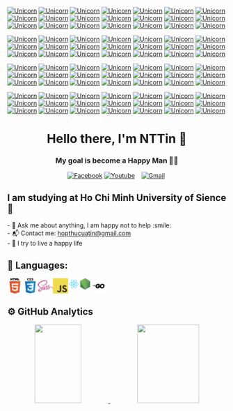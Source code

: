   
  [![Unicorn](https://ucarecdn.com/5f069a00-9290-4e2c-b7e3-51f6be3efe3e/510826.gif)](https://fb.com/npmrunstart)
  [![Unicorn](https://ucarecdn.com/5f069a00-9290-4e2c-b7e3-51f6be3efe3e/510826.gif)](https://fb.com/npmrunstart)
  [![Unicorn](https://ucarecdn.com/5f069a00-9290-4e2c-b7e3-51f6be3efe3e/510826.gif)](https://fb.com/npmrunstart)
  [![Unicorn](https://ucarecdn.com/5f069a00-9290-4e2c-b7e3-51f6be3efe3e/510826.gif)](https://fb.com/npmrunstart)
  [![Unicorn](https://ucarecdn.com/5f069a00-9290-4e2c-b7e3-51f6be3efe3e/510826.gif)](https://fb.com/npmrunstart)
  [![Unicorn](https://ucarecdn.com/5f069a00-9290-4e2c-b7e3-51f6be3efe3e/510826.gif)](https://fb.com/npmrunstart)
  [![Unicorn](https://ucarecdn.com/5f069a00-9290-4e2c-b7e3-51f6be3efe3e/510826.gif)](https://fb.com/npmrunstart)
  [![Unicorn](https://ucarecdn.com/5f069a00-9290-4e2c-b7e3-51f6be3efe3e/510826.gif)](https://fb.com/npmrunstart)
  [![Unicorn](https://ucarecdn.com/5f069a00-9290-4e2c-b7e3-51f6be3efe3e/510826.gif)](https://fb.com/npmrunstart)
  [![Unicorn](https://ucarecdn.com/5f069a00-9290-4e2c-b7e3-51f6be3efe3e/510826.gif)](https://fb.com/npmrunstart)
  [![Unicorn](https://ucarecdn.com/5f069a00-9290-4e2c-b7e3-51f6be3efe3e/510826.gif)](https://fb.com/npmrunstart)
  [![Unicorn](https://ucarecdn.com/5f069a00-9290-4e2c-b7e3-51f6be3efe3e/510826.gif)](https://fb.com/npmrunstart)
  [![Unicorn](https://ucarecdn.com/5f069a00-9290-4e2c-b7e3-51f6be3efe3e/510826.gif)](https://fb.com/npmrunstart)
  [![Unicorn](https://ucarecdn.com/5f069a00-9290-4e2c-b7e3-51f6be3efe3e/510826.gif)](https://fb.com/npmrunstart)
  [![Unicorn](https://ucarecdn.com/5f069a00-9290-4e2c-b7e3-51f6be3efe3e/510826.gif)](https://fb.com/npmrunstart)
  [![Unicorn](https://ucarecdn.com/5f069a00-9290-4e2c-b7e3-51f6be3efe3e/510826.gif)](https://fb.com/npmrunstart)
  [![Unicorn](https://ucarecdn.com/5f069a00-9290-4e2c-b7e3-51f6be3efe3e/510826.gif)](https://fb.com/npmrunstart)
  [![Unicorn](https://ucarecdn.com/5f069a00-9290-4e2c-b7e3-51f6be3efe3e/510826.gif)](https://fb.com/npmrunstart)
  [![Unicorn](https://ucarecdn.com/5f069a00-9290-4e2c-b7e3-51f6be3efe3e/510826.gif)](https://fb.com/npmrunstart)
  [![Unicorn](https://ucarecdn.com/5f069a00-9290-4e2c-b7e3-51f6be3efe3e/510826.gif)](https://fb.com/npmrunstart)
  [![Unicorn](https://ucarecdn.com/5f069a00-9290-4e2c-b7e3-51f6be3efe3e/510826.gif)](https://fb.com/npmrunstart)
    
  [![Unicorn](https://ucarecdn.com/5f069a00-9290-4e2c-b7e3-51f6be3efe3e/510826.gif)](https://fb.com/npmrunstart)
  [![Unicorn](https://ucarecdn.com/5f069a00-9290-4e2c-b7e3-51f6be3efe3e/510826.gif)](https://fb.com/npmrunstart)
  [![Unicorn](https://ucarecdn.com/5f069a00-9290-4e2c-b7e3-51f6be3efe3e/510826.gif)](https://fb.com/npmrunstart)
  [![Unicorn](https://ucarecdn.com/5f069a00-9290-4e2c-b7e3-51f6be3efe3e/510826.gif)](https://fb.com/npmrunstart)
  [![Unicorn](https://ucarecdn.com/5f069a00-9290-4e2c-b7e3-51f6be3efe3e/510826.gif)](https://fb.com/npmrunstart)
  [![Unicorn](https://ucarecdn.com/5f069a00-9290-4e2c-b7e3-51f6be3efe3e/510826.gif)](https://fb.com/npmrunstart)
  [![Unicorn](https://ucarecdn.com/5f069a00-9290-4e2c-b7e3-51f6be3efe3e/510826.gif)](https://fb.com/npmrunstart)
  [![Unicorn](https://ucarecdn.com/5f069a00-9290-4e2c-b7e3-51f6be3efe3e/510826.gif)](https://fb.com/npmrunstart)
  [![Unicorn](https://ucarecdn.com/5f069a00-9290-4e2c-b7e3-51f6be3efe3e/510826.gif)](https://fb.com/npmrunstart)
  [![Unicorn](https://ucarecdn.com/5f069a00-9290-4e2c-b7e3-51f6be3efe3e/510826.gif)](https://fb.com/npmrunstart)
  [![Unicorn](https://ucarecdn.com/5f069a00-9290-4e2c-b7e3-51f6be3efe3e/510826.gif)](https://fb.com/npmrunstart)
  [![Unicorn](https://ucarecdn.com/5f069a00-9290-4e2c-b7e3-51f6be3efe3e/510826.gif)](https://fb.com/npmrunstart)
  [![Unicorn](https://ucarecdn.com/5f069a00-9290-4e2c-b7e3-51f6be3efe3e/510826.gif)](https://fb.com/npmrunstart)
  [![Unicorn](https://ucarecdn.com/5f069a00-9290-4e2c-b7e3-51f6be3efe3e/510826.gif)](https://fb.com/npmrunstart)
  [![Unicorn](https://ucarecdn.com/5f069a00-9290-4e2c-b7e3-51f6be3efe3e/510826.gif)](https://fb.com/npmrunstart)
  [![Unicorn](https://ucarecdn.com/5f069a00-9290-4e2c-b7e3-51f6be3efe3e/510826.gif)](https://fb.com/npmrunstart)
  [![Unicorn](https://ucarecdn.com/5f069a00-9290-4e2c-b7e3-51f6be3efe3e/510826.gif)](https://fb.com/npmrunstart)
  [![Unicorn](https://ucarecdn.com/5f069a00-9290-4e2c-b7e3-51f6be3efe3e/510826.gif)](https://fb.com/npmrunstart)
  [![Unicorn](https://ucarecdn.com/5f069a00-9290-4e2c-b7e3-51f6be3efe3e/510826.gif)](https://fb.com/npmrunstart)
  [![Unicorn](https://ucarecdn.com/5f069a00-9290-4e2c-b7e3-51f6be3efe3e/510826.gif)](https://fb.com/npmrunstart)
  [![Unicorn](https://ucarecdn.com/5f069a00-9290-4e2c-b7e3-51f6be3efe3e/510826.gif)](https://fb.com/npmrunstart)
    
  [![Unicorn](https://ucarecdn.com/5f069a00-9290-4e2c-b7e3-51f6be3efe3e/510826.gif)](https://fb.com/npmrunstart)
  [![Unicorn](https://ucarecdn.com/5f069a00-9290-4e2c-b7e3-51f6be3efe3e/510826.gif)](https://fb.com/npmrunstart)
  [![Unicorn](https://ucarecdn.com/5f069a00-9290-4e2c-b7e3-51f6be3efe3e/510826.gif)](https://fb.com/npmrunstart)
  [![Unicorn](https://ucarecdn.com/5f069a00-9290-4e2c-b7e3-51f6be3efe3e/510826.gif)](https://fb.com/npmrunstart)
  [![Unicorn](https://ucarecdn.com/5f069a00-9290-4e2c-b7e3-51f6be3efe3e/510826.gif)](https://fb.com/npmrunstart)
  [![Unicorn](https://ucarecdn.com/5f069a00-9290-4e2c-b7e3-51f6be3efe3e/510826.gif)](https://fb.com/npmrunstart)
  [![Unicorn](https://ucarecdn.com/5f069a00-9290-4e2c-b7e3-51f6be3efe3e/510826.gif)](https://fb.com/npmrunstart)
  [![Unicorn](https://ucarecdn.com/5f069a00-9290-4e2c-b7e3-51f6be3efe3e/510826.gif)](https://fb.com/npmrunstart)
  [![Unicorn](https://ucarecdn.com/5f069a00-9290-4e2c-b7e3-51f6be3efe3e/510826.gif)](https://fb.com/npmrunstart)
  [![Unicorn](https://ucarecdn.com/5f069a00-9290-4e2c-b7e3-51f6be3efe3e/510826.gif)](https://fb.com/npmrunstart)
  [![Unicorn](https://ucarecdn.com/5f069a00-9290-4e2c-b7e3-51f6be3efe3e/510826.gif)](https://fb.com/npmrunstart)
  [![Unicorn](https://ucarecdn.com/5f069a00-9290-4e2c-b7e3-51f6be3efe3e/510826.gif)](https://fb.com/npmrunstart)
  [![Unicorn](https://ucarecdn.com/5f069a00-9290-4e2c-b7e3-51f6be3efe3e/510826.gif)](https://fb.com/npmrunstart)
  [![Unicorn](https://ucarecdn.com/5f069a00-9290-4e2c-b7e3-51f6be3efe3e/510826.gif)](https://fb.com/npmrunstart)
  [![Unicorn](https://ucarecdn.com/5f069a00-9290-4e2c-b7e3-51f6be3efe3e/510826.gif)](https://fb.com/npmrunstart)
  [![Unicorn](https://ucarecdn.com/5f069a00-9290-4e2c-b7e3-51f6be3efe3e/510826.gif)](https://fb.com/npmrunstart)
  [![Unicorn](https://ucarecdn.com/5f069a00-9290-4e2c-b7e3-51f6be3efe3e/510826.gif)](https://fb.com/npmrunstart)
  [![Unicorn](https://ucarecdn.com/5f069a00-9290-4e2c-b7e3-51f6be3efe3e/510826.gif)](https://fb.com/npmrunstart)
  [![Unicorn](https://ucarecdn.com/5f069a00-9290-4e2c-b7e3-51f6be3efe3e/510826.gif)](https://fb.com/npmrunstart)
  [![Unicorn](https://ucarecdn.com/5f069a00-9290-4e2c-b7e3-51f6be3efe3e/510826.gif)](https://fb.com/npmrunstart)
  [![Unicorn](https://ucarecdn.com/5f069a00-9290-4e2c-b7e3-51f6be3efe3e/510826.gif)](https://fb.com/npmrunstart)
    
  [![Unicorn](https://ucarecdn.com/5f069a00-9290-4e2c-b7e3-51f6be3efe3e/510826.gif)](https://fb.com/npmrunstart)
  [![Unicorn](https://ucarecdn.com/5f069a00-9290-4e2c-b7e3-51f6be3efe3e/510826.gif)](https://fb.com/npmrunstart)
  [![Unicorn](https://ucarecdn.com/5f069a00-9290-4e2c-b7e3-51f6be3efe3e/510826.gif)](https://fb.com/npmrunstart)
  [![Unicorn](https://ucarecdn.com/5f069a00-9290-4e2c-b7e3-51f6be3efe3e/510826.gif)](https://fb.com/npmrunstart)
  [![Unicorn](https://ucarecdn.com/5f069a00-9290-4e2c-b7e3-51f6be3efe3e/510826.gif)](https://fb.com/npmrunstart)
  [![Unicorn](https://ucarecdn.com/5f069a00-9290-4e2c-b7e3-51f6be3efe3e/510826.gif)](https://fb.com/npmrunstart)
  [![Unicorn](https://ucarecdn.com/5f069a00-9290-4e2c-b7e3-51f6be3efe3e/510826.gif)](https://fb.com/npmrunstart)
  [![Unicorn](https://ucarecdn.com/5f069a00-9290-4e2c-b7e3-51f6be3efe3e/510826.gif)](https://fb.com/npmrunstart)
  [![Unicorn](https://ucarecdn.com/5f069a00-9290-4e2c-b7e3-51f6be3efe3e/510826.gif)](https://fb.com/npmrunstart)
  [![Unicorn](https://ucarecdn.com/5f069a00-9290-4e2c-b7e3-51f6be3efe3e/510826.gif)](https://fb.com/npmrunstart)
  [![Unicorn](https://ucarecdn.com/5f069a00-9290-4e2c-b7e3-51f6be3efe3e/510826.gif)](https://fb.com/npmrunstart)
  [![Unicorn](https://ucarecdn.com/5f069a00-9290-4e2c-b7e3-51f6be3efe3e/510826.gif)](https://fb.com/npmrunstart)
  [![Unicorn](https://ucarecdn.com/5f069a00-9290-4e2c-b7e3-51f6be3efe3e/510826.gif)](https://fb.com/npmrunstart)
  [![Unicorn](https://ucarecdn.com/5f069a00-9290-4e2c-b7e3-51f6be3efe3e/510826.gif)](https://fb.com/npmrunstart)
  [![Unicorn](https://ucarecdn.com/5f069a00-9290-4e2c-b7e3-51f6be3efe3e/510826.gif)](https://fb.com/npmrunstart)
  [![Unicorn](https://ucarecdn.com/5f069a00-9290-4e2c-b7e3-51f6be3efe3e/510826.gif)](https://fb.com/npmrunstart)
  [![Unicorn](https://ucarecdn.com/5f069a00-9290-4e2c-b7e3-51f6be3efe3e/510826.gif)](https://fb.com/npmrunstart)
  [![Unicorn](https://ucarecdn.com/5f069a00-9290-4e2c-b7e3-51f6be3efe3e/510826.gif)](https://fb.com/npmrunstart)
  [![Unicorn](https://ucarecdn.com/5f069a00-9290-4e2c-b7e3-51f6be3efe3e/510826.gif)](https://fb.com/npmrunstart)
  [![Unicorn](https://ucarecdn.com/5f069a00-9290-4e2c-b7e3-51f6be3efe3e/510826.gif)](https://fb.com/npmrunstart)
  [![Unicorn](https://ucarecdn.com/5f069a00-9290-4e2c-b7e3-51f6be3efe3e/510826.gif)](https://fb.com/npmrunstart)
<p>
  <h1 align="center">Hello there, I'm NTTin 👋</h1>
</p>

  <h3 align="center">My goal is become a <b>Happy Man 🙋🏻</b></h3>

<p align="center">
  <a href="https://www.facebook.com/npmrunstart/"><img style="height:55px;"  src="https://www.transparentpng.com/thumb/facebook-logo-png/background-facebook-logo-5.png" alt="Facebook" /></a>
    <a href="https://www.youtube.com/channel/UCFFhvsGCSiTFLDLwYQMgTdw"><img style="height:50px;" src="https://www.pngrepo.com/png/13671/512/youtube.png" alt="Youtube"/></a>&nbsp;&nbsp;&nbsp;
  <a href="mailto:hopthucuatin@gmail.com"><img style="height:45px;" src="https://1ty.vn/datafiles/3/2019-12-23/Cach-chen-link-vao-hinh-anh-tren-Gmail.jpg" alt="Gmail"/></a>&nbsp;
</p>


<h2> I am studying at Ho Chi Minh University of Sience 🏫 </h2>
- 💬 Ask me about anything, I am happy not to help :smile: <br>
- 📬 Contact me: <a href='hopthucuatin@gmail.com'>hopthucuatin@gmail.com</a>  <br>
- 🧗 I try to live a happy life

<h2> 🧰 Languages: </h2>

<img align="left" alt="HTML5" width="35px" src="https://raw.githubusercontent.com/github/explore/80688e429a7d4ef2fca1e82350fe8e3517d3494d/topics/html/html.png" />
<img align="left" alt="CSS3" width="35px" src="https://raw.githubusercontent.com/github/explore/80688e429a7d4ef2fca1e82350fe8e3517d3494d/topics/css/css.png" />
<img align="left" alt="Sass" width="35px" src="https://raw.githubusercontent.com/github/explore/80688e429a7d4ef2fca1e82350fe8e3517d3494d/topics/sass/sass.png" />
<img align="left" alt="JavaScript" width="35px" src="https://raw.githubusercontent.com/github/explore/80688e429a7d4ef2fca1e82350fe8e3517d3494d/topics/javascript/javascript.png" />
<img align="left" alt="React" width="26px" src="https://raw.githubusercontent.com/github/explore/80688e429a7d4ef2fca1e82350fe8e3517d3494d/topics/react/react.png" />
<img align="left" alt="Node.js" width="26px" src="https://raw.githubusercontent.com/github/explore/80688e429a7d4ef2fca1e82350fe8e3517d3494d/topics/nodejs/nodejs.png" />
<img align="left" alt="Go" width="35px" src="https://raw.githubusercontent.com/github/explore/80688e429a7d4ef2fca1e82350fe8e3517d3494d/topics/go/go.png" />
<br>
<br>

<h2> ⚙️ GitHub Analytics </h2>

<p align="center">
<a href="https://github.com/tinplayscode">
  <img width="46%" height="180em" src="https://github-readme-stats-eight-theta.vercel.app/api?username=tinplayscode&show_icons=true&theme=vue-dark&include_all_commits=true&count_private=true" />
  <img width="53%" height="180em" src="https://github-readme-stats-eight-theta.vercel.app/api/top-langs/?username=tinplayscode&layout=compact&exclude_lang=java+r&theme=vue-dark" />
</a>
</p>
